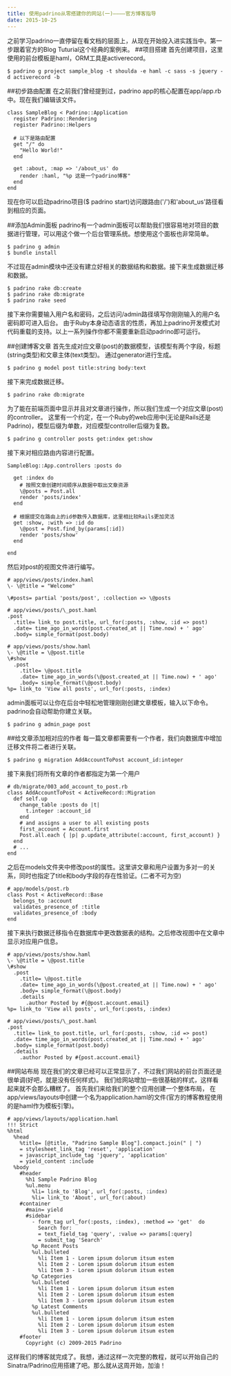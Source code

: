```yaml
---
title: 使用padrino从零搭建你的网站(一)————官方博客指导
date: 2015-10-25
---
```

之前学习padrino一直停留在看文档的层面上，从现在开始投入进实践当中。第一步跟着官方的Blog Tuturial这个经典的案例来。
##项目搭建
首先创建项目，这里使用的前台模板是haml，ORM工具是activerecord。
<pre><code>$ padrino g project sample_blog -t shoulda -e haml -c sass -s jquery -d activerecord -b
</code></pre>

##初步路由配置
在之前我们曾经提到过，padrino app的核心配置在app/app.rb中。现在我们编辑该文件。
<pre><code>class SampleBlog < Padrino::Application
  register Padrino::Rendering  
  register Padrino::Helpers

  # 以下是路由配置
  get "/" do
    "Hello World!"
  end

  get :about, :map => '/about_us' do
    render :haml, "%p 这是一个padrino博客"
  end
end
</code></pre>
现在你可以启动padrino项目($ padrino start)访问跟路由('/')和'about_us'路径看到相应的页面。

##添加Admin面板
padrino有一个admin面板可以帮助我们很容易地对项目的数据进行管理，可以用这个做一个后台管理系统。想使用这个面板也非常简单。
<pre><code>$ padrino g admin
$ bundle install
</code></pre>
不过现在admin模块中还没有建立好相关的数据结构和数据。接下来生成数据迁移和数据。
<pre><code>$ padrino rake db:create
$ padrino rake db:migrate
$ padrino rake seed
</code></pre>
接下来你需要输入用户名和密码，之后访问/admin路径填写你刚刚输入的用户名密码即可进入后台。
由于Ruby本身动态语言的性质，再加上padrino开发模式对代码重载的支持。以上一系列操作你都不需要重新启动padrino即可运行。

##创建博客文章
首先生成对应文章(post)的数据模型，该模型有两个字段，标题(string类型)和文章主体(text类型)。
通过generator进行生成。
<pre><code>$ padrino g model post title:string body:text
</code></pre>
接下来完成数据迁移。
<pre><code>$ padrino rake db:migrate
</code></pre>
为了能在前端页面中显示并且对文章进行操作，所以我们生成一个对应文章(post)的controller。
这里有一个约定，在一个Ruby的web应用中(无论是Rails还是Padrino)，模型后缀为单数，对应模型controller后缀为复数。
<pre><code>$ padrino g controller posts get:index get:show
</code></pre>
接下来对相应路由内容进行配置。
<pre><code>SampleBlog::App.controllers :posts do

  get :index do
    # 按照文章创建时间顺序从数据中取出文章资源
    \@posts = Post.all
    render 'posts/index'
  end

  # 根据提交在路由上的id参数传入数据库，这里相比较Rails更加灵活
  get :show, :with => :id do
    \@post = Post.find_by(params[:id])
    render 'posts/show'
  end

end
</code></pre>
然后对post的视图文件进行编写。
<pre><code># app/views/posts/index.haml
\- \@title = "Welcome"

\#posts= partial 'posts/post', :collection => \@posts
</code></pre>

<pre><code># app/views/posts/\_post.haml
.post
  .title= link_to post.title, url_for(:posts, :show, :id => post)
  .date= time_ago_in_words(post.created_at || Time.now) + ' ago'
  .body= simple_format(post.body)
</code></pre>

<pre><code># app/views/posts/show.haml
\- \@title = \@post.title
\#show
  .post
    .title= \@post.title
    .date= time_ago_in_words(\@post.created_at || Time.now) + ' ago'
    .body= simple_format(\@post.body)    
%p= link_to 'View all posts', url_for(:posts, :index)
</code></pre>
admin面板可以让你在后台中轻松地管理刚刚创建文章模板，输入以下命令。padrino会自动帮助你建立关联。
<pre><code>$ padrino g admin_page post
</code></pre>

##给文章添加相对应的作者
每一篇文章都需要有一个作者，我们向数据库中增加迁移文件将二者进行关联。
<pre><code>$ padrino g migration AddAccountToPost account_id:integer
</code></pre>
接下来我们将所有文章的作者都指定为第一个用户
<pre><code># db/migrate/003_add_account_to_post.rb
class AddAccountToPost < ActiveRecord::Migration
  def self.up
    change_table :posts do |t|
      t.integer :account_id
    end
    # and assigns a user to all existing posts
    first_account = Account.first
    Post.all.each { |p| p.update_attribute(:account, first_account) }
  end
  # ...
end
</code></pre>
之后在models文件夹中修改post的属性。这里讲文章和用户设置为多对一的关系，同时也指定了title和body字段的存在性验证。(二者不可为空)
<pre><code># app/models/post.rb
class Post < ActiveRecord::Base
  belongs_to :account
  validates_presence_of :title
  validates_presence_of :body
end
</code></pre>
接下来执行数据迁移指令在数据库中更改数据表的结构。之后修改视图中在文章中显示对应用户信息。
<pre><code># app/views/posts/show.haml
\- \@title = \@post.title
\#show
  .post
    .title= \@post.title
    .date= time_ago_in_words(\@post.created_at || Time.now) + ' ago'
    .body= simple_format(\@post.body)
    .details
      .author Posted by #{@post.account.email}
%p= link_to 'View all posts', url_for(:posts, :index)
</code></pre>
<pre><code># app/views/posts/\_post.haml
.post
  .title= link_to post.title, url_for(:posts, :show, :id => post)
  .date= time_ago_in_words(post.created_at || Time.now) + ' ago'
  .body= simple_format(post.body)
  .details
    .author Posted by #{post.account.email}
</code></pre>

##网站布局
现在我们的文章已经可以正常显示了，不过我们网站的前台页面还是很单调(好吧，就是没有任何样式)。
我们给网站增加一些很基础的样式，这样看起来就不会那么糟糕了。
首先我们来给我们的整个应用创建一个整体布局，
在app/views/layouts中创建一个名为application.haml的文件(官方的博客教程使用的是haml作为模板引擎)。
<pre><code># app/views/layouts/application.haml
!!! Strict
%html
  %head
    %title= [@title, "Padrino Sample Blog"].compact.join(" | ")
    = stylesheet_link_tag 'reset', 'application'
    = javascript_include_tag 'jquery', 'application'
    = yield_content :include
  %body
    #header
      %h1 Sample Padrino Blog
      %ul.menu
        %li= link_to 'Blog', url_for(:posts, :index)
        %li= link_to 'About', url_for(:about)
    #container
      #main= yield
      #sidebar
        - form_tag url_for(:posts, :index), :method => 'get'  do
          Search for:
          = text_field_tag 'query', :value => params[:query]
          = submit_tag 'Search'
        %p Recent Posts
        %ul.bulleted
          %li Item 1 - Lorem ipsum dolorum itsum estem
          %li Item 2 - Lorem ipsum dolorum itsum estem
          %li Item 3 - Lorem ipsum dolorum itsum estem
        %p Categories
        %ul.bulleted
          %li Item 1 - Lorem ipsum dolorum itsum estem
          %li Item 2 - Lorem ipsum dolorum itsum estem
          %li Item 3 - Lorem ipsum dolorum itsum estem
        %p Latest Comments
        %ul.bulleted
          %li Item 1 - Lorem ipsum dolorum itsum estem
          %li Item 2 - Lorem ipsum dolorum itsum estem
          %li Item 3 - Lorem ipsum dolorum itsum estem
    #footer
      Copyright (c) 2009-2015 Padrino
</code></pre>
这样我们的博客就完成了。我想，通过这样一次完整的教程，就可以开始自己的Sinatra/Padrino应用搭建了吧。那么就从这周开始，加油！

